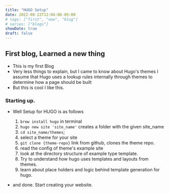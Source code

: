 ```yaml
---
title: "HUGO Setup"
date: 2022-08-22T12:04:06-05:00
# tags: ["first", "new", "blog"]
# series: ["blogs"]
showDate: true
draft: false
---
```


## First blog, Learned a new thing

- This is my first Blog
- Very less things to explain, but I came to know about Hugo's themes
    I assume that Hugo uses a lookup rules internally through themes to determine how a page should be built
- But this is cool I like this.

### Starting up.

- Well Setup for HUGO is as follows
  1. `brew install hugo` in terminal
  2. `hugo new site 'site_name'` creates a folder with the given site_name
  3. `cd site_name/themes`;
  4. select a theme for your site
  5. `git clone {theme-repo}` link from github, clones the theme repo.
  6. read the config of theme's example site
  7. look at the directory structure of example type template.
  8. Try to understand how hugo uses templates and layouts from themes.
  9. learn about place holders and logic behind template generation for hugo.

- and done. Start creating your website.
